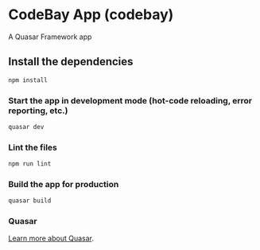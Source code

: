 # CodeBay App (codebay)

A Quasar Framework app

## Install the dependencies
```bash
npm install
```

### Start the app in development mode (hot-code reloading, error reporting, etc.)
```bash
quasar dev
```

### Lint the files
```bash
npm run lint
```

### Build the app for production
```bash
quasar build
```

### Quasar
[Learn more about Quasar](https://quasar.dev/start/quasar-cli).
